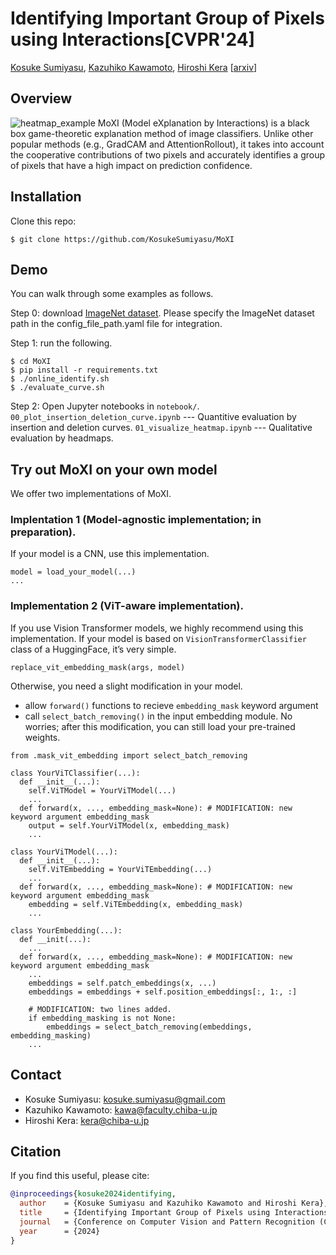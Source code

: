 # Identifying Important Group of Pixels using Interactions[CVPR'24]
[Kosuke Sumiyasu](https://github.com/KosukeSumiyasu), [Kazuhiko Kawamoto](https://researchmap.jp/kawa), [Hiroshi Kera](https://hkera.wordpress.com/)
[[arxiv](https://arxiv.org/abs/2401.03785v2)]
## Overview
![heatmap_example](https://github.com/KosukeSumiyasu/MoXI/assets/77134522/70b84ae2-0b5c-44e0-90a2-c75c510d36e1)
MoXI (Model eXplanation by Interactions) is a black box game-theoretic explanation method of image classifiers. Unlike other popular methods (e.g., GradCAM and AttentionRollout), it takes into account the cooperative contributions of two pixels and accurately identifies a group of pixels that have a high impact on prediction confidence.
## Installation
Clone this repo:
```
$ git clone https://github.com/KosukeSumiyasu/MoXI
```
## Demo
You can walk through some examples as follows.

Step 0: download [ImageNet dataset](https://www.image-net.org/challenges/LSVRC/2012/).
Please specify the ImageNet dataset path in the config_file_path.yaml file for integration.

Step 1: run the following.
```
$ cd MoXI
$ pip install -r requirements.txt
$ ./online_identify.sh
$ ./evaluate_curve.sh
```

Step 2:
Open Jupyter notebooks in ```notebook/```.
```00_plot_insertion_deletion_curve.ipynb``` --- Quantitive evaluation by insertion and deletion curves.
```01_visualize_heatmap.ipynb``` --- Qualitative evaluation by headmaps.

## Try out MoXI on your own model
We offer two implementations of MoXI.

### Implentation 1 (Model-agnostic implementation; in preparation).
If your model is a CNN, use this implementation.
```
model = load_your_model(...)
...
```
### Implementation 2 (ViT-aware implementation).
If you use Vision Transformer models, we highly recommend using this implementation.
If your model is based on `VisionTransformerClassifier` class of a HuggingFace, it’s very simple.
```
replace_vit_embedding_mask(args, model)
```
Otherwise, you need a slight modification in your model.
- allow `forward()` functions to recieve `embedding_mask` keyword argument
- call `select_batch_removing()` in the input embedding module.
No worries; after this modification, you can still load your pre-trained weights.
```
from .mask_vit_embedding import select_batch_removing

class YourViTClassifier(...):
  def __init__(...):
    self.ViTModel = YourViTModel(...)
    ...
  def forward(x, ..., embedding_mask=None): # MODIFICATION: new keyword argument embedding_mask
    output = self.YourViTModel(x, embedding_mask)
    ...

class YourViTModel(...):
  def __init__(...):
    self.ViTEmbedding = YourViTEmbedding(...)
    ...
  def forward(x, ..., embedding_mask=None): # MODIFICATION: new keyword argument embedding_mask
    embedding = self.ViTEmbedding(x, embedding_mask)
    ...

class YourEmbedding(...):
  def __init(...):
    ...
  def forward(x, ..., embedding_mask=None): # MODIFICATION: new keyword argument embedding_mask
    ...
    embeddings = self.patch_embeddings(x, ...)
    embeddings = embeddings + self.position_embeddings[:, 1:, :]
    
    # MODIFICATION: two lines added.
    if embedding_masking is not None:
        embeddings = select_batch_removing(embeddings, embedding_masking)
    ...
```
## Contact
- Kosuke Sumiyasu: [kosuke.sumiyasu@gmail.com](kosuke.sumiyasu@gmail.com)
- Kazuhiko Kawamoto: [kawa@faculty.chiba-u.jp](kawa@faculty.chiba-u.jp)
- Hiroshi Kera: [kera@chiba-u.jp](kera@chiba-u.jp)
## Citation
If you find this useful, please cite:
```bibtex
@inproceedings{kosuke2024identifying,
  author    = {Kosuke Sumiyasu and Kazuhiko Kawamoto and Hiroshi Kera},
  title     = {Identifying Important Group of Pixels using Interactions},
  journal   = {Conference on Computer Vision and Pattern Recognition (CVPR)},
  year      = {2024}
}
```